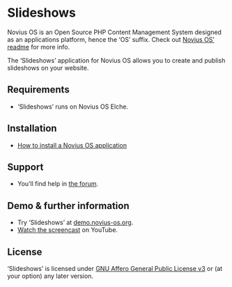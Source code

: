 # Slideshows

Novius OS is an Open Source PHP Content Management System designed as an applications platform, hence the ‘OS’ suffix. Check out [Novius OS’ readme](http://github.com/novius-os/novius-os#readme) for more info.

The ‘Slideshows’ application for Novius OS allows you to create and publish slideshows on your website.

## Requirements

* ‘Slideshows’ runs on Novius OS Elche.

## Installation

* [How to install a Novius OS application](http://community.novius-os.org/how-to-install-a-nos-app.html)

## Support

* You’ll find help in [the forum](http://forums.novius-os.org/en).

## Demo & further information

* Try ‘Slideshows’ at [demo.novius-os.org](http://demo.novius-os.org/admin).
* [Watch the screencast](http://www.youtube.com/watch?v=mptrVkmsw5g&list=PL49B38887F978ED5E) on YouTube.

## License

‘Slideshows’ is licensed under [GNU Affero General Public License v3](http://www.gnu.org/licenses/agpl-3.0.html) or (at your option) any later version.